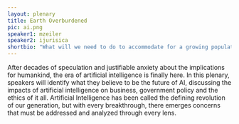 ```yaml
---
layout: plenary
title: Earth Overburdened
pic: ai.png
speaker1: mzeiler
speaker2: ijurisica
shortbio: "What will we need to do to accommodate for a growing population on a planet with diminishing resources? GMO’s? New technology? Better policy?"
---
```


After decades of speculation and justifiable anxiety about the implications for humankind, the era of artificial intelligence is finally here. In this plenary, speakers will identify what they believe to be the future of AI, discussing the impacts of artificial intelligence on business, government policy and the ethics of it all. Artificial Intelligence has been called the defining revolution of our generation, but with every breakthrough, there emerges concerns that must be addressed and analyzed through every lens.
